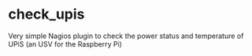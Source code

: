 check_upis
==========

Very simple Nagios plugin to check the power status and temperature of UPiS (an USV for the Raspberry Pi)

